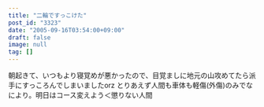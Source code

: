 ```yaml
---
title: "二輪ですっこけた"
post_id: "3323"
date: "2005-09-16T03:54:00+09:00"
draft: false
image: null
tag: []
---
```



朝起きて、いつもより寝覚めが悪かったので、目覚ましに地元の山攻めてたら派手にすっころんでしまいましたorz とりあえず人間も車体も軽傷(外傷)のみでなにより。明日はコース変えよう＜懲りない人間
